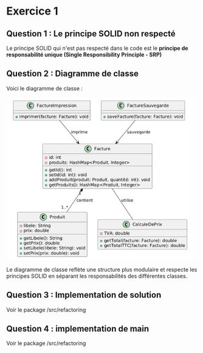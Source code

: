 
# Exercice 1

## Question 1 : Le principe SOLID non respecté

Le principe SOLID qui n'est pas respecté dans le code est le **principe de responsabilité unique (Single Responsibility Principle - SRP)**

## Question 2 : Diagramme de classe

Voici le diagramme de classe :

![Diagramme de classe](digrammeDeClasse.JPG)

Le diagramme de classe reflète une structure plus modulaire et respecte les principes SOLID en séparant les responsabilités des différentes classes.

## Question 3 : Implementation de solution

Voir le package /src/refactoring

## Question 4 : implementation de main

Voir le package /src/refactoring
